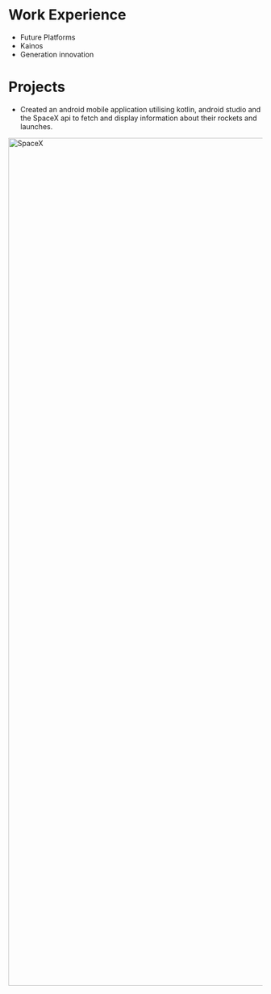 # Work Experience
- Future Platforms
- Kainos
- Generation innovation

# Projects
- Created an android mobile application utilising kotlin, android studio and the SpaceX api to fetch and display information about their rockets and launches.
<img width="1680" alt="SpaceX" src="https://github.com/user-attachments/assets/840caeb8-b010-4ba5-ba8e-e4800c227fef" />

